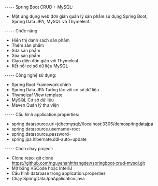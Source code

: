 ----- Spring Boot CRUD + MySQL:
+ Một ứng dụng web đơn giản quản lý sản phẩm sử dụng Spring Boot, Spring Data JPA, MySQL và Thymeleaf.

----- Chức năng:
+ Hiển thị danh sách sản phẩm
+ Thêm sản phẩm
+ Sửa sản phẩm
+ Xóa sản phẩm
+ Giao diện đơn giản với Thymeleaf
+ Kết nối cơ sở dữ liệu MySQL

----- Công nghệ sử dụng:
+ Spring Boot	Framework chính
+ Spring Data JPA	Tương tác với cơ sở dữ liệu
+ Thymeleaf	View template
+ MySQL	Cơ sở dữ liệu
+ Maven	Quản lý thư viện

----- Cấu hình application.properties:
+ spring.datasource.url=jdbc:mysql://localhost:3306/demospringdatajpa
+ spring.datasource.username=root
+ spring.datasource.password=
+ spring.jpa.hibernate.ddl-auto=update

----- Cách chạy project:
+ Clone repo: git clone https://github.com/nguyenanhthangdev/springboot-crud-mysql.git
+ Mở bằng VSCode hoặc IntelliJ
+ Cấu hình database trong application.properties
+ Chạy SpringDataJpaApplication.java
